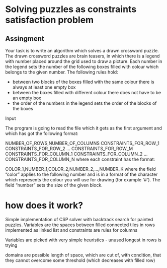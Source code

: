 # Solving puzzles as constraints satisfaction problem

## Assingment
Your task is to write an algorithm which solves a drawn crossword puzzle. The drawn crossword puzzles are brain teasers, in which there is a legend with number placed around the grid used to draw a picture. Each number in the legend sets the number of the following boxes filled with colour which belongs to the given number. The following rules hold:

- between two blocks of the boxes filled with the same colour there is always at least one empty box
- between the boxes filled with different colour there does not have to be an empty box
- the order of the numbers in the legend sets the order of the blocks of the boxes

Input

The program is going to read the file which it gets as the first argument and which has got the following format:

NUMBER_OF_ROWS,NUMBER_OF_COLUMNS
CONSTRAINTS_FOR_ROW_1
CONSTRAINTS_FOR_ROW_2
...
CONSTRAINTS_FOR_ROW_M
CONSTRAINTS_FOR_COLUMN_1
CONSTRAINTS_FOR_COLUMN_2
...
CONSTRAINTS_FOR_COLUMN_N
where each constraint has the format:

COLOR_1,NUMBER_1,COLOR_2,NUMBER_2,...,NUMBER_K
where the field “color” applies to the following number and is in a format of the character which represents the colour you will use for drawing (for example '#'). The field “number” sets the size of the given block.

# how does it work?
Simple implementation of CSP solver with backtrack search for painted puzzles. Variables are the
  spaces between filled connected tiles in rows implemented as linked list and
  constraints are rules for columns
 
  Variables are picked with very simple heuristics - unused longest in rows is
  trying
 
  domains are possible length of space, which are cut of, with condition, that
  they cannot overcome some threshold (which decreases with filled row)
 